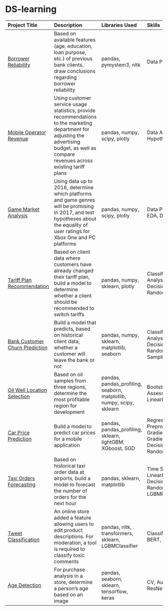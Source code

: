 # DS-learning

| Project Title | Description | Libraries Used | Skills |
|:--------------|:------------|:----------------|:-------|
| [Borrower Reliability](https://github.com/BimMax/DS-learning/tree/main/project2.%20Credit%20scoring) | Based on available features (age, education, loan purpose, etc.) of previous bank clients, draw conclusions regarding borrower reliability | pandas, pymystem3, nltk | Data Preprocessing, EDA |
| [Mobile Operator Revenue](https://github.com/BimMax/DS-learning/tree/main/project3.Mobile_clients) | Using customer service usage statistics, provide recommendations to the marketing department for adjusting the advertising budget, as well as compare revenues across existing tariff plans | pandas, numpy, scipy, plotly | Data Analysis, Hypothesis Testing |
| [Game Market Analysis](https://github.com/BimMax/DS-learning/tree/main/project4.Game_Market_Research) | Using data up to 2016, determine which platforms and game genres will be promising in 2017, and test hypotheses about the equality of user ratings for Xbox One and PC platforms | pandas, numpy, scipy, plotly | Data Preprocessing, EDA, Data Visualization |
| [Tariff Plan Recommendation](https://github.com/BimMax/DS-learning/tree/main/project5.Tariffs_recomendation) | Based on client data where customers have already changed their tariff plan, build a model to determine whether a client should be recommended to switch tariffs | pandas, numpy, sklearn, plotly | Classification, Data Analysis, DecisionTreeClassifier, RandomForestClassifier |
| [Bank Customer Churn Prediction](https://github.com/BimMax/DS-learning/tree/main/project6.Customer%20churn) | Build a model that predicts, based on historical client data, whether a customer will leave the bank or not | pandas, numpy, sklearn, matplotlib, seaborn | Classification, Data Analysis, OHE, DecisionTreeClassifier, RandomForestClassifier, Sampling |
| [Oil Well Location Selection](https://github.com/BimMax/DS-learning/tree/main/project7.Well_location) | Based on oil samples from three regions, determine the most profitable region for development | pandas, pandas_profiling, seaborn, matplotlib, numpy, scipy, sklearn | Bootstrap, Risk Assessment, LinearRegression |
| [Car Price Prediction](https://github.com/BimMax/DS-learning/tree/main/project8.Predict_car_price) | Build a model to predict car prices for a mobile application | pandas, pandas_profiling, sklearn, lightGBM, XGboost, SGD | Regression, Data Preprocessing, EDA, Gradient Descent, Gradient Boosting, DecisionTreeRegressor, RandomForestRegressor |
| [Taxi Orders Forecasting](https://github.com/BimMax/DS-learning/tree/main/project9.Taxi_order) | Based on historical taxi order data at airports, build a model to forecast the number of orders for the next hour | pandas, sklearn, matplotlib | Time Series, LinearRegression, DecisionTreeRegressor, RandomForestRegressor, LGBMRegressor |
| [Tweet Classification](https://github.com/BimMax/DS-learning/tree/main/project10.Tweets_classification) | An online store added a feature allowing users to edit product descriptions. For moderation, a tool is required to classify toxic comments | pandas, nltk, transformers, sklearn, LGBMClassifier | Classification, NLP, BERT, Stemming |
| [Age Detection](https://github.com/BimMax/DS-learning/blob/main/project11.Face%20age/project11_faces.ipynb) | For purchase analysis in a store, determine a person’s age based on an image | pandas, seaborn, sklearn, tensorflow, keras | CV, Augmentation, ResNet50 |

